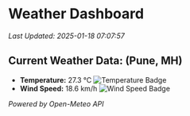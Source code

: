 
# Weather Dashboard

_Last Updated: 2025-01-18 07:07:57_

## Current Weather Data: (Pune, MH)
- **Temperature:** 27.3 °C ![Temperature Badge](https://img.shields.io/badge/Temperature-Medium%20Temp-green)
- **Wind Speed:** 18.6 km/h ![Wind Speed Badge](https://img.shields.io/badge/Wind%20Speed-Low%20Wind-blue)

*Powered by Open-Meteo API*
